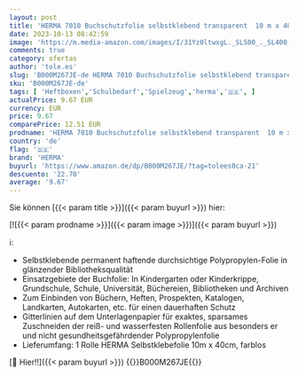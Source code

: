 ```yaml
---
layout: post
title: 'HERMA 7010 Buchschutzfolie selbstklebend transparent  10 m x 40 cm  reiß- & wasserfest Bucheinschlagfolie  glänzende Buchfolie aus robuster Polypropylen-Folie für dauerhaftes Einbinden'
date: 2023-10-13 08:42:59
image: 'https://m.media-amazon.com/images/I/31Yz0ltwxgL._SL500_._SL400_.jpg'
comments: true
category: ofertas
author: 'tole.es'
slug: 'B000M267JE-de HERMA 7010 Buchschutzfolie selbstklebend transparent 10 m...'
sku: 'B000M267JE-de'
tags: [ 'Heftboxen','Schulbedarf','Spielzeug','herma','🇩🇪', ]
actualPrice: 9.67 EUR
currency: EUR
price: 9.67
comparePrice: 12.51 EUR
prodname: 'HERMA 7010 Buchschutzfolie selbstklebend transparent  10 m x 40 cm  reiß- & wasserfest Bucheinschlagfolie  glänzende Buchfolie aus robuster Polypropylen-Folie für dauerhaftes Einbinden'
country: 'de'
flag: '🇩🇪'
brand: 'HERMA'
buyurl: 'https://www.amazon.de/dp/B000M267JE/?tag=tolees0ca-21'
descuento: '22.70'
average: '9.67'
---
```


Sie können [{{< param title >}}]({{< param buyurl >}}) hier:

[![{{< param prodname >}}]({{< param image >}})]({{< param buyurl >}})

ℹ️:

- Selbstklebende permanent haftende durchsichtige Polypropylen-Folie in glänzender Bibliotheksqualität
- Einsatzgebiete der Buchfolie: In Kindergarten oder Kinderkrippe, Grundschule, Schule, Universität, Büchereien, Bibliotheken und Archiven
- Zum Einbinden von Büchern, Heften, Prospekten, Katalogen, Landkarten, Autokarten, etc. für einen dauerhaften Schutz
- Gitterlinien auf dem Unterlagenpapier für exaktes, sparsames Zuschneiden der reiß- und wasserfesten Rollenfolie aus besonders er und nicht gesundheitsgefährdender Polypropylenfolie
- Lieferumfang: 1 Rolle HERMA Selbstklebefolie 10m x 40cm, farblos

[🛒 Hier!!]({{< param buyurl >}})
{{<world>}}B000M267JE{{</world>}}

